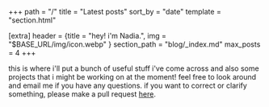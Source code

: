 +++
path = "/"
title = "Latest posts"
sort_by = "date"
template = "section.html"

[extra]
header = {title = "hey! i'm Nadia.", img = "$BASE_URL/img/icon.webp" }
section_path = "blog/_index.md"
max_posts = 4
+++

this is where i'll put a bunch of useful stuff i've come across and also some projects that i might be working on at the moment! feel free to look around and email me if you have any questions. if you want to correct or clarify something, please make a pull request [here](https://github.com/nyadiia/nyadiia.dev/pulls).